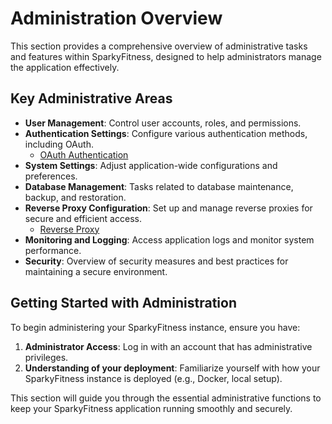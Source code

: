 # Administration Overview

This section provides a comprehensive overview of administrative tasks and features within SparkyFitness, designed to help administrators manage the application effectively.

## Key Administrative Areas

*   **User Management**: Control user accounts, roles, and permissions.
*   **Authentication Settings**: Configure various authentication methods, including OAuth.
    *   [OAuth Authentication](./oauth-authentication)
*   **System Settings**: Adjust application-wide configurations and preferences.
*   **Database Management**: Tasks related to database maintenance, backup, and restoration.
*   **Reverse Proxy Configuration**: Set up and manage reverse proxies for secure and efficient access.
    *   [Reverse Proxy](./reverse-proxy)
*   **Monitoring and Logging**: Access application logs and monitor system performance.
*   **Security**: Overview of security measures and best practices for maintaining a secure environment.

## Getting Started with Administration

To begin administering your SparkyFitness instance, ensure you have:

1.  **Administrator Access**: Log in with an account that has administrative privileges.
2.  **Understanding of your deployment**: Familiarize yourself with how your SparkyFitness instance is deployed (e.g., Docker, local setup).

This section will guide you through the essential administrative functions to keep your SparkyFitness application running smoothly and securely.